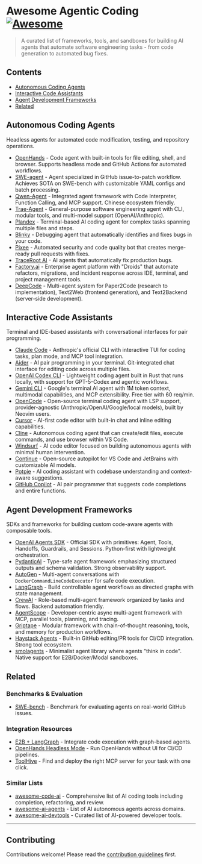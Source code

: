 # Awesome Agentic Coding [![Awesome](https://awesome.re/badge.svg)](https://awesome.re)

> A curated list of frameworks, tools, and sandboxes for building AI agents that automate software engineering tasks - from code generation to automated bug fixes.

## Contents

- [Autonomous Coding Agents](#autonomous-coding-agents)
- [Interactive Code Assistants](#interactive-code-assistants)
- [Agent Development Frameworks](#agent-development-frameworks)
- [Related](#related)

## Autonomous Coding Agents

Headless agents for automated code modification, testing, and repository operations.

- [OpenHands](https://github.com/All-Hands-AI/OpenHands) - Code agent with built-in tools for file editing, shell, and browser. Supports headless mode and GitHub Actions for automated workflows.
- [SWE-agent](https://swe-agent.com/latest/) - Agent specialized in GitHub issue-to-patch workflow. Achieves SOTA on SWE-bench with customizable YAML configs and batch processing.
- [Qwen-Agent](https://github.com/QwenLM/Qwen-Agent) - Integrated agent framework with Code Interpreter, Function Calling, and MCP support. Chinese ecosystem friendly.
- [Trae-Agent](https://github.com/bytedance/trae-agent) - General-purpose software engineering agent with CLI, modular tools, and multi-model support (OpenAI/Anthropic).
- [Plandex](https://github.com/plandex-ai/plandex) - Terminal-based AI coding agent for complex tasks spanning multiple files and steps.
- [Blinky](https://github.com/seahyinghang8/blinky) - Debugging agent that automatically identifies and fixes bugs in your code.
- [Pixee](https://pixee.ai) - Automated security and code quality bot that creates merge-ready pull requests with fixes.
- [TraceRoot AI](https://github.com/traceroot-ai/traceroot) - AI agents that automatically fix production bugs.
- [Factory.ai](https://factory.ai/) - Enterprise agent platform with "Droids" that automate refactors, migrations, and incident response across IDE, terminal, and project management tools.
- [DeepCode](https://github.com/HKUDS/DeepCode) - Multi-agent system for Paper2Code (research to implementation), Text2Web (frontend generation), and Text2Backend (server-side development).

## Interactive Code Assistants

Terminal and IDE-based assistants with conversational interfaces for pair programming.

- [Claude Code](https://docs.claude.com/en/docs/claude-code) - Anthropic's official CLI with interactive TUI for coding tasks, plan mode, and MCP tool integration.
- [Aider](https://github.com/paul-gauthier/aider) - AI pair programming in your terminal. Git-integrated chat interface for editing code across multiple files.
- [OpenAI Codex CLI](https://github.com/openai/codex) - Lightweight coding agent built in Rust that runs locally, with support for GPT-5-Codex and agentic workflows.
- [Gemini CLI](https://github.com/google-gemini/gemini-cli) - Google's terminal AI agent with 1M token context, multimodal capabilities, and MCP extensibility. Free tier with 60 req/min.
- [OpenCode](https://github.com/sst/opencode) - Open-source terminal coding agent with LSP support, provider-agnostic (Anthropic/OpenAI/Google/local models), built by Neovim users.
- [Cursor](https://www.cursor.sh/) - AI-first code editor with built-in chat and inline editing capabilities.
- [Cline](https://cline.bot/) - Autonomous coding agent that can create/edit files, execute commands, and use browser within VS Code.
- [Windsurf](https://windsurf.com/) - AI code editor focused on building autonomous agents with minimal human intervention.
- [Continue](https://continue.dev/) - Open-source autopilot for VS Code and JetBrains with customizable AI models.
- [Potpie](https://potpie.ai) - AI coding assistant with codebase understanding and context-aware suggestions.
- [GitHub Copilot](https://github.com/features/copilot) - AI pair programmer that suggests code completions and entire functions.

## Agent Development Frameworks

SDKs and frameworks for building custom code-aware agents with composable tools.

- [OpenAI Agents SDK](https://openai.github.io/openai-agents-python/) - Official SDK with primitives: Agent, Tools, Handoffs, Guardrails, and Sessions. Python-first with lightweight orchestration.
- [PydanticAI](https://ai.pydantic.dev/) - Type-safe agent framework emphasizing structured outputs and schema validation. Strong observability support.
- [AutoGen](https://microsoft.github.io/autogen/stable/) - Multi-agent conversations with `DockerCommandLineCodeExecutor` for safe code execution.
- [LangGraph](https://langchain-ai.github.io/langgraph/concepts/why-langgraph/) - Build controllable agent workflows as directed graphs with state management.
- [CrewAI](https://github.com/crewAIInc/crewAI) - Role-based multi-agent framework organized by tasks and flows. Backend automation friendly.
- [AgentScope](https://github.com/agentscope-ai/agentscope) - Developer-centric async multi-agent framework with MCP, parallel tools, planning, and tracing.
- [Griptape](https://github.com/griptape-ai/griptape) - Modular framework with chain-of-thought reasoning, tools, and memory for production workflows.
- [Haystack Agents](https://docs.haystack.deepset.ai/docs/agent) - Built-in GitHub editing/PR tools for CI/CD integration. Strong tool ecosystem.
- [smolagents](https://github.com/huggingface/smolagents) - Minimalist agent library where agents "think in code". Native support for E2B/Docker/Modal sandboxes.

## Related

### Benchmarks & Evaluation

- [SWE-bench](https://www.swebench.com/) - Benchmark for evaluating agents on real-world GitHub issues.

### Integration Resources

- [E2B + LangGraph](https://e2b.dev/docs/hello-world/langgraph) - Integrate code execution with graph-based agents.
- [OpenHands Headless Mode](https://docs.all-hands.dev/usage/how-to/headless-mode) - Run OpenHands without UI for CI/CD pipelines.
- [ToolHive](https://github.com/stacklok/toolhive) - Find and deploy the right MCP server for your task with one click.

### Similar Lists

- [awesome-code-ai](https://github.com/sourcegraph/awesome-code-ai) - Comprehensive list of AI coding tools including completion, refactoring, and review.
- [awesome-ai-agents](https://github.com/e2b-dev/awesome-ai-agents) - List of AI autonomous agents across domains.
- [awesome-ai-devtools](https://github.com/jamesmurdza/awesome-ai-devtools) - Curated list of AI-powered developer tools.

---

## Contributing

Contributions welcome! Please read the [contribution guidelines](CONTRIBUTING.md) first.
